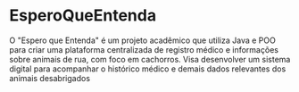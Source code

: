 # EsperoQueEntenda
 O "Espero que Entenda" é um projeto acadêmico que utiliza Java e POO para criar uma plataforma centralizada de registro médico e informações sobre animais de rua, com foco em cachorros. Visa desenvolver um sistema digital para acompanhar o histórico médico e demais dados relevantes dos animais desabrigados
